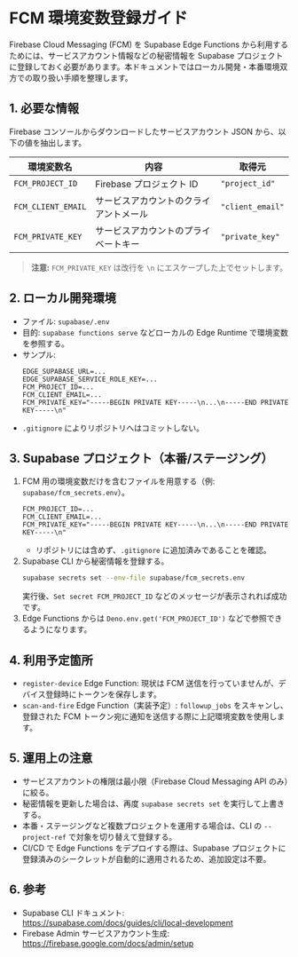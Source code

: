 # FCM 環境変数登録ガイド

Firebase Cloud Messaging (FCM) を Supabase Edge Functions から利用するためには、サービスアカウント情報などの秘密情報を Supabase プロジェクトに登録しておく必要があります。本ドキュメントではローカル開発・本番環境双方での取り扱い手順を整理します。

## 1. 必要な情報
Firebase コンソールからダウンロードしたサービスアカウント JSON から、以下の値を抽出します。

| 環境変数名 | 内容 | 取得元 |
| --- | --- | --- |
| `FCM_PROJECT_ID` | Firebase プロジェクト ID | `"project_id"` |
| `FCM_CLIENT_EMAIL` | サービスアカウントのクライアントメール | `"client_email"` |
| `FCM_PRIVATE_KEY` | サービスアカウントのプライベートキー | `"private_key"` |

> **注意:** `FCM_PRIVATE_KEY` は改行を `\n` にエスケープした上でセットします。

## 2. ローカル開発環境
- ファイル: `supabase/.env`
- 目的: `supabase functions serve` などローカルの Edge Runtime で環境変数を参照する。
- サンプル:
  ```env
  EDGE_SUPABASE_URL=...
  EDGE_SUPABASE_SERVICE_ROLE_KEY=...
  FCM_PROJECT_ID=...
  FCM_CLIENT_EMAIL=...
  FCM_PRIVATE_KEY="-----BEGIN PRIVATE KEY-----\n...\n-----END PRIVATE KEY-----\n"
  ```
- `.gitignore` によりリポジトリへはコミットしない。

## 3. Supabase プロジェクト（本番/ステージング）
1. FCM 用の環境変数だけを含むファイルを用意する（例: `supabase/fcm_secrets.env`）。
   ```env
   FCM_PROJECT_ID=...
   FCM_CLIENT_EMAIL=...
   FCM_PRIVATE_KEY="-----BEGIN PRIVATE KEY-----\n...\n-----END PRIVATE KEY-----\n"
   ```
   - リポジトリには含めず、`.gitignore` に追加済みであることを確認。
2. Supabase CLI から秘密情報を登録する。
   ```bash
   supabase secrets set --env-file supabase/fcm_secrets.env
   ```
   実行後、`Set secret FCM_PROJECT_ID` などのメッセージが表示されれば成功です。
3. Edge Functions からは `Deno.env.get('FCM_PROJECT_ID')` などで参照できるようになります。

## 4. 利用予定箇所
- `register-device` Edge Function: 現状は FCM 送信を行っていませんが、デバイス登録時にトークンを保存します。
- `scan-and-fire` Edge Function（実装予定）: `followup_jobs` をスキャンし、登録された FCM トークン宛に通知を送信する際に上記環境変数を使用します。

## 5. 運用上の注意
- サービスアカウントの権限は最小限（Firebase Cloud Messaging API のみ）に絞る。
- 秘密情報を更新した場合は、再度 `supabase secrets set` を実行して上書きする。
- 本番・ステージングなど複数プロジェクトを運用する場合は、CLI の `--project-ref` で対象を切り替えて登録する。
- CI/CD で Edge Functions をデプロイする際は、Supabase プロジェクトに登録済みのシークレットが自動的に適用されるため、追加設定は不要。

## 6. 参考
- Supabase CLI ドキュメント: <https://supabase.com/docs/guides/cli/local-development>
- Firebase Admin サービスアカウント生成: <https://firebase.google.com/docs/admin/setup>
